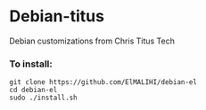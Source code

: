 # Debian-titus
Debian customizations from Chris Titus Tech
 
### To install:

```
git clone https://github.com/ElMALIHI/debian-el
cd debian-el
sudo ./install.sh
```

